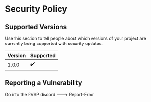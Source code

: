 # Security Policy

## Supported Versions

Use this section to tell people about which versions of your project are
currently being supported with security updates.

| Version | Supported          |
| ------- | ------------------ |
  1.0.0   |        ✔️               

## Reporting a Vulnerability

Go into the RVSP discord ---> Report-Error
